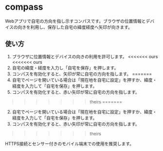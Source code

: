 # compass

Webアプリで自宅の方向を指し示すコンパスです。ブラウザの位置情報とデバイスの向きを利用し、保存した自宅の緯度経度へ矢印が向きます。

## 使い方
1. ブラウザに位置情報とデバイスの向きの利用を許可します。
<<<<<<< ours
<<<<<<< ours
2. 自宅の緯度・経度を入力し「自宅を保存」を押します。
3. コンパスを有効化すると、矢印が常に自宅の方向を指します。
=======
2. 自宅でページを開いている場合は「現在地を自宅に設定」を押すか、緯度・経度を入力して「自宅を保存」を押します。
3. コンパスを有効化すると、赤い矢印が常に自宅の方向を指します。
>>>>>>> theirs
=======
2. 自宅でページを開いている場合は「現在地を自宅に設定」を押すか、緯度・経度を入力して「自宅を保存」を押します。
3. コンパスを有効化すると、赤い矢印が常に自宅の方向を指します。
>>>>>>> theirs

HTTPS接続とセンサー付きのモバイル端末での使用を推奨します。
